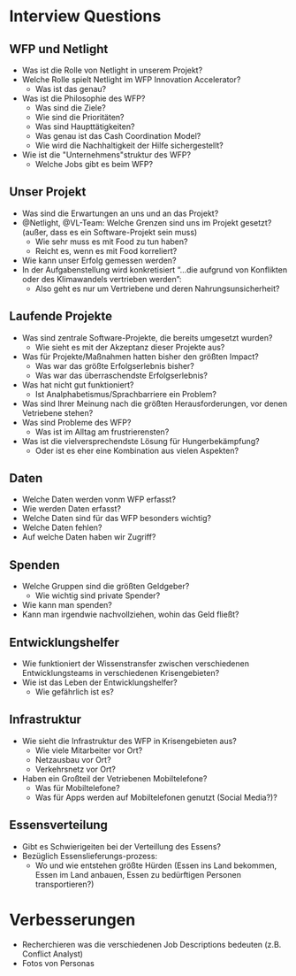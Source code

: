 # Interview Questions

## WFP und Netlight

- Was ist die Rolle von Netlight in unserem Projekt?
- Welche Rolle spielt Netlight im WFP Innovation Accelerator? 
    - Was ist das genau?
- Was ist die Philosophie des WFP? 
    - Was sind die Ziele? 
    - Wie sind die Prioritäten?
    - Was sind Haupttätigkeiten? 
    - Was genau ist das Cash Coordination Model?
    - Wie wird die Nachhaltigkeit der Hilfe sichergestellt?
- Wie ist die "Unternehmens"struktur des WFP? 
    - Welche Jobs gibt es beim WFP?

## Unser Projekt

- Was sind die Erwartungen an uns und an das Projekt?
- @Netlight, @VL-Team: Welche Grenzen sind uns im Projekt gesetzt? (außer, dass es ein Software-Projekt sein muss) 
    - Wie sehr muss es mit Food zu tun haben? 
    - Reicht es, wenn es mit Food korreliert?
- Wie kann unser Erfolg gemessen werden?
- In der Aufgabenstellung wird konkretisiert “...die aufgrund von Konflikten oder des Klimawandels vertrieben werden”:
    - Also geht es nur um  Vertriebene und deren Nahrungsunsicherheit?

## Laufende Projekte

- Was sind zentrale Software-Projekte, die bereits umgesetzt wurden?
    - Wie sieht es mit der Akzeptanz dieser Projekte aus?
- Was für Projekte/Maßnahmen hatten bisher den größten Impact?
    - Was war das größte Erfolgserlebnis bisher?
    - Was war das überraschendste Erfolgserlebnis?
- Was hat nicht gut funktioniert?
    - Ist Analphabetismus/Sprachbarriere ein Problem?
- Was sind Ihrer Meinung nach die größten Herausforderungen, vor denen Vetriebene stehen?
- Was sind Probleme des WFP?
    - Was ist im Alltag am frustrierensten?
- Was ist die vielversprechendste Lösung für Hungerbekämpfung?
    - Oder ist es eher eine Kombination aus vielen Aspekten?

## Daten

- Welche Daten werden vonm WFP erfasst? 
- Wie werden Daten erfasst?
- Welche Daten sind für das WFP besonders wichtig? 
- Welche Daten fehlen? 
- Auf welche Daten haben wir Zugriff?

## Spenden

- Welche Gruppen sind die größten Geldgeber? 
    - Wie wichtig sind private Spender?
- Wie kann man spenden? 
- Kann man irgendwie nachvollziehen, wohin das Geld fließt?

## Entwicklungshelfer

- Wie funktioniert der Wissenstransfer zwischen verschiedenen Entwicklungsteams in verschiedenen Krisengebieten?
- Wie ist das Leben der Entwicklungshelfer? 
    - Wie gefährlich ist es?

## Infrastruktur

- Wie sieht die Infrastruktur des WFP in Krisengebieten aus? 
    - Wie viele Mitarbeiter vor Ort?
    - Netzausbau vor Ort?
    - Verkehrsnetz vor Ort?
- Haben ein Großteil der Vetriebenen Mobiltelefone? 
    - Was für Mobiltelefone?
    - Was für Apps werden auf Mobiltelefonen genutzt (Social Media?)?

## Essensverteilung

- Gibt es Schwierigeiten bei der Verteillung des Essens?
- Bezüglich Essenslieferungs-prozess: 
    - Wo und wie entstehen größte Hürden (Essen ins Land bekommen, Essen im Land anbauen, Essen zu bedürftigen Personen transportieren?)



# Verbesserungen

- Recherchieren was die verschiedenen Job Descriptions bedeuten (z.B. Conflict Analyst)
- Fotos von Personas
